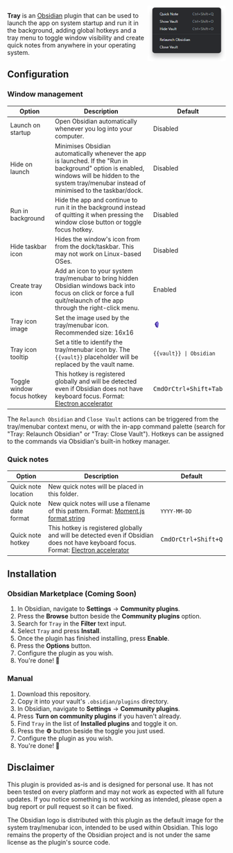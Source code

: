 <img alt="" src="tray.png" align="right"  height="128px">

**Tray** is an [Obsidian](https://obsidian.md/) plugin that can be used to launch the app
on system startup and run it in the background, adding global hotkeys and a tray menu to
toggle window visibility and create quick notes from anywhere in your operating system.

## Configuration

### Window management

| Option                     | Description                                                                                                                                                                                              | Default                        |
| -------------------------- | -------------------------------------------------------------------------------------------------------------------------------------------------------------------------------------------------------- | ------------------------------ |
| Launch on startup          | Open Obsidian automatically whenever you log into your computer.                                                                                                                                         | Disabled                       |
| Hide on launch             | Minimises Obsidian automatically whenever the app is launched. If the "Run in background" option is enabled, windows will be hidden to the system tray/menubar instead of minimised to the taskbar/dock. | Disabled                       |
| Run in background          | Hide the app and continue to run it in the background instead of quitting it when pressing the window close button or toggle focus hotkey.                                                               | Disabled                       |
| Hide taskbar icon          | Hides the window's icon from from the dock/taskbar. This may not work on Linux-based OSes.                                                                                                               | Disabled                       |
| Create tray icon           | Add an icon to your system tray/menubar to bring hidden Obsidian windows back into focus on click or force a full quit/relaunch of the app through the right-click menu.                                 | Enabled                        |
| Tray icon image            | Set the image used by the tray/menubar icon. Recommended size: 16x16                                                                                                                                     | ![](obsidian.png)              |
| Tray icon tooltip          | Set a title to identify the tray/menubar icon by. The `{{vault}}` placeholder will be replaced by the vault name.                                                                                        | `{{vault}} \| Obsidian`        |
| Toggle window focus hotkey | This hotkey is registered globally and will be detected even if Obsidian does not have keyboard focus. Format: [Electron accelerator](https://www.electronjs.org/docs/latest/api/accelerator)            | <kbd>CmdOrCtrl+Shift+Tab</kbd> |

The `Relaunch Obsidian` and `Close Vault` actions can be triggered from the tray/menubar context menu,
or with the in-app command palette (search for "Tray: Relaunch Obsidian" or "Tray: Close Vault").
Hotkeys can be assigned to the commands via Obsidian's built-in hotkey manager.

### Quick notes

| Option                 | Description                                                                                                                                                                                   | Default                      |
| ---------------------- | --------------------------------------------------------------------------------------------------------------------------------------------------------------------------------------------- | ---------------------------- |
| Quick note location    | New quick notes will be placed in this folder.                                                                                                                                                |                              |
| Quick note date format | New quick notes will use a filename of this pattern. Format: [Moment.js format string](https://momentjs.com/docs/#/displaying/format/)                                                        | `YYYY-MM-DD`                 |
| Quick note hotkey      | This hotkey is registered globally and will be detected even if Obsidian does not have keyboard focus. Format: [Electron accelerator](https://www.electronjs.org/docs/latest/api/accelerator) | <kbd>CmdOrCtrl+Shift+Q</kbd> |

## Installation

### Obsidian Marketplace (Coming Soon)

1. In Obsidian, navigate to **Settings** → **Community plugins**.
2. Press the **Browse** button beside the **Community plugins** option.
3. Search for `Tray` in the **Filter** text input.
4. Select `Tray` and press **Install**.
5. Once the plugin has finished installing, press **Enable**.
6. Press the **Options** button.
7. Configure the plugin as you wish.
8. You're done! 🎉

### Manual

1. Download this repository.
2. Copy it into your vault's `.obsidian/plugins` directory.
3. In Obsidian, navigate to **Settings** → **Community plugins**.
4. Press **Turn on community plugins** if you haven't already.
5. Find `Tray` in the list of **Installed plugins** and toggle it on.
6. Press the **⚙️** button beside the toggle you just used.
7. Configure the plugin as you wish.
8. You're done! 🎉

## Disclaimer

This plugin is provided as-is and is designed for personal use. It has not
been tested on every platform and may not work as expected with all future updates.
If you notice something is not working as intended, please open a bug report or
pull request so it can be fixed.

The Obsidian logo is distributed with this plugin as the default image for the system
tray/menubar icon, intended to be used within Obsidian. This logo remains the property
of the Obsidian project and is not under the same license as the plugin's source code.
